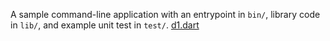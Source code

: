 A sample command-line application with an entrypoint in `bin/`, library code
in `lib/`, and example unit test in `test/`.
[d1.dart](bin%2Fd1.dart)